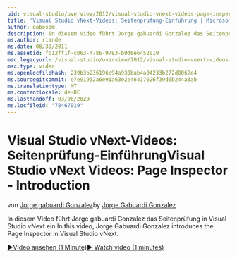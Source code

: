 ```yaml
---
uid: visual-studio/overview/2012/visual-studio-vnext-videos-page-inspector-introduction
title: 'Visual Studio vNext-Videos: Seitenprüfung-Einführung | Microsoft-Dokumentation'
author: gabosom
description: In diesem Video führt Jorge gabuardi Gonzalez das Seitenprüfung in Visual Studio vNext ein.
ms.author: riande
ms.date: 08/30/2011
ms.assetid: fc12ff1f-c063-4786-9783-b9d6e6452019
msc.legacyurl: /visual-studio/overview/2012/visual-studio-vnext-videos-page-inspector-introduction
msc.type: video
ms.openlocfilehash: 239b3b236196c94a930bab4a04233b272d0062e4
ms.sourcegitcommit: e7e91932a6e91a63e2e46417626f39d6b244a3ab
ms.translationtype: MT
ms.contentlocale: de-DE
ms.lasthandoff: 03/06/2020
ms.locfileid: "78467019"
---
```

# <a name="visual-studio-vnext-videos-page-inspector---introduction"></a><span data-ttu-id="5572b-103">Visual Studio vNext-Videos: Seitenprüfung-Einführung</span><span class="sxs-lookup"><span data-stu-id="5572b-103">Visual Studio vNext Videos: Page Inspector - Introduction</span></span>

<span data-ttu-id="5572b-104">von [Jorge gabuardi Gonzalez](https://github.com/gabosom)</span><span class="sxs-lookup"><span data-stu-id="5572b-104">by [Jorge Gabuardi Gonzalez](https://github.com/gabosom)</span></span>

<span data-ttu-id="5572b-105">In diesem Video führt Jorge gabuardi Gonzalez das Seitenprüfung in Visual Studio vNext ein.</span><span class="sxs-lookup"><span data-stu-id="5572b-105">In this video, Jorge Gabuardi Gonzalez introduces the Page Inspector in Visual Studio vNext.</span></span>

[<span data-ttu-id="5572b-106">&#9654;Video ansehen (1 Minute)</span><span class="sxs-lookup"><span data-stu-id="5572b-106">&#9654; Watch video (1 minutes)</span></span>](https://channel9.msdn.com/Blogs/ASP-NET-Site-Videos/visual-studio-vnext-videos-page-inspector-introduction)
